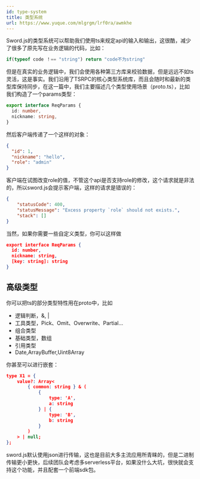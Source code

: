```yaml
---
id: type-system
title: 类型系统
url: https://www.yuque.com/mlgrgm/lrf0ra/awmkhe
---
```


Sword.js的类型系统可以帮助我们使用ts来规定api的输入和输出，这很酷，减少了很多了原先写在业务逻辑的代码，比如：

```typescript
if(typeof code ！== "string") return "code不为string"
```

但是在真实的业务逻辑中，我们会使用各种第三方库来校验数据，但是远远不如ts灵活，这是事实。我们沿用了TSRPC的核心类型系统库，而且会随时和最新的类型库保持同步，在这一篇中，我们主要描述几个类型使用场景（proto.ts），比如我们构造了一个params类型：

```typescript
export interface ReqParams {
  id: number,
  nickname: string,
}
```

然后客户端传递了一个这样的对象：

```json
{
  "id": 1,
  "nickname": "hello",
  "role": "admin"
}
```

客户端在试图改变role的值，不管这个api是否支持role的修改，这个请求就是非法的，所以sword.js会提示客户端，这样的请求是错误的：

```json
{
    "statusCode": 400,
    "statusMessage": "Excess property `role` should not exists.",
    "stack": []
}
```

当然，如果你需要一些自定义类型，你可以这样做

```json
export interface ReqParams {
  id: number,
  nickname: string,
  [key: string]: string
}
```

<a name="Rpd2g"></a>

## 高级类型

你可以把ts的部分类型特性用在proto中，比如

- 逻辑判断，&, |
- 工具类型，Pick、Omit、Overwrite、Partial...
- 组合类型
- 基础类型，数组
- 引用类型
- Date,ArrayBuffer,Uint8Array

你甚至可以进行嵌套：

```json
type X1 = {
    value?: Array<
        { common: string } & (
            { 
                type: 'A', 
                a: string 
            } | { 
                type: 'B', 
                b: string
            }
        )
    > | null;
};
```

sword.js默认使用json进行传输，这也是目前大多主流应用所青睐的，但是二进制传输更小更快，后续团队会考虑多serverless平台，如果没什么大坑，很快就会支持这个功能，并且配套一个前端sdk包。
